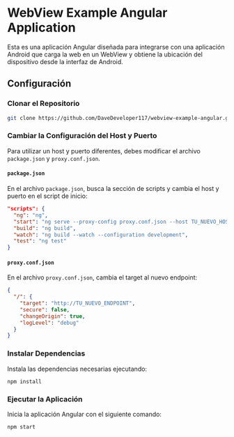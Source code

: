 
# WebView Example Angular Application 
Esta es una aplicación Angular diseñada para integrarse con una aplicación Android que carga la web en un WebView y obtiene la ubicación del dispositivo desde la interfaz de Android. 
## Configuración 
### Clonar el Repositorio 
```sh 
git clone https://github.com/DaveDeveloper117/webview-example-angular.git cd webview-example-angular
```
### Cambiar la Configuración del Host y Puerto

Para utilizar un host y puerto diferentes, debes modificar el archivo `package.json` y `proxy.conf.json`.

#### `package.json`

En el archivo `package.json`, busca la sección de scripts y cambia el host y puerto en el script de inicio:
```json
"scripts": {
  "ng": "ng",
  "start": "ng serve --proxy-config proxy.conf.json --host TU_NUEVO_HOST --port NUEVO_PUERTO",
  "build": "ng build",
  "watch": "ng build --watch --configuration development",
  "test": "ng test"
}
```
#### `proxy.conf.json`

En el archivo `proxy.conf.json`, cambia el target al nuevo endpoint:

```json
{
  "/": {
    "target": "http://TU_NUEVO_ENDPOINT",
    "secure": false,
    "changeOrigin": true,
    "logLevel": "debug"
  }
}
```
### Instalar Dependencias

Instala las dependencias necesarias ejecutando:
```npm
npm install
```
### Ejecutar la Aplicación

Inicia la aplicación Angular con el siguiente comando:

```npm
npm start
```



